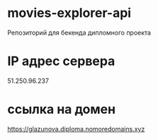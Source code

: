 # movies-explorer-api
Репозиторий для бекенда дипломного проекта
  
# IP адрес сервера
51.250.96.237

# ссылка на домен 
https://glazunova.diploma.nomoredomains.xyz
